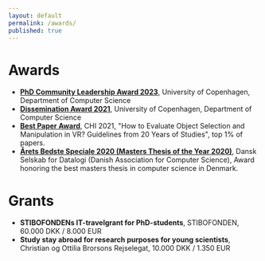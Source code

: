 ```yaml
---
layout: default
permalink: /awards/
published: true
---
```


<!-- I am lucky to have strong and supportive group behind me, that gives me the ability to grow. As part of my academic journey, I have met many inspiring people, thanks to you all. -->

# Awards
- [**PhD Community Leadership Award 2023**](https://researchprofiles.ku.dk/en/prizes/phd-community-leadership-award), University of Copenhagen, Department of Computer Science
- [**Dissemination Award 2021**](https://researchprofiles.ku.dk/en/prizes/dissemination-award), University of Copenhagen, Department of Computer Science
- [**Best Paper Award**](https://dl.acm.org/doi/10.1145/3411764.3445193), CHI 2021, "How to Evaluate Object Selection and Manipulation in VR? Guidelines from 20 Years of Studies", top 1% of papers.
- [**Årets Bedste Speciale 2020 (Masters Thesis of the Year 2020)**](http://datalogi.dk/prismodtagere.html), Dansk Selskab for Datalogi (Danish Association for Computer Science), Award honoring the best masters thesis in computer science in Denmark.

# Grants
- **STIBOFONDENs IT-travelgrant for PhD-students**, STIBOFONDEN, 60.000 DKK / 8.000 EUR
- **Study stay abroad for research purposes for young scientists**, Christian og Ottilia Brorsons Rejselegat, 10.000 DKK / 1.350 EUR